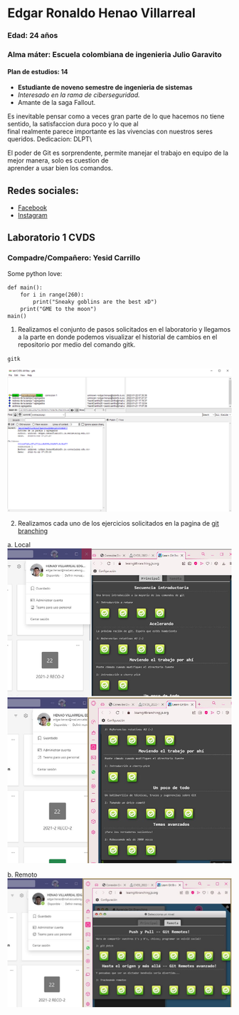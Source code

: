 # Edgar Ronaldo Henao Villarreal

### Edad: 24 años
### Alma máter: Escuela colombiana de ingenieria Julio Garavito
#### Plan de estudios: 14

 * **Estudiante de noveno semestre de ingenieria de sistemas**
 * *Interesado en la rama de ciberseguridad.*
 * Amante de la saga Fallout.

Es inevitable pensar como a veces gran parte de lo que hacemos no tiene sentido, la satisfaccion dura poco y lo que al\
final realmente parece importante es las vivencias con nuestros seres queridos. Dedicacion: DLPT\

El poder de Git es sorprendente, permite manejar el trabajo en equipo de la mejor manera, solo es cuestion de\
aprender a usar bien los comandos.

## Redes sociales:
* [Facebook](https://www.facebook.com/ronaldo.henao)
* [Instagram](https://www.instagram.com/ronaldohenao/)

## Laboratorio 1 CVDS

### Compadre/Compañero: Yesid Carrillo
Some python love:
```
def main():
    for i in range(260):
        print("Sneaky goblins are the best xD")
    print("GME to the moon")
main()
```

1. Realizamos el conjunto de pasos solicitados en el laboratorio y llegamos a la parte en donde podemos visualizar el historial de cambios en el repositorio por medio del comando gitk.

`gitk`

![](/Ronaldo/gitk.png)

2. Realizamos cada uno de los ejercicios solicitados en la pagina de [git branching](https://learngitbranching.js.org/)

a. Local
![](/Ronaldo/parte1.jpg)
![](/Ronaldo/parte2.jpg)

b. Remoto
![](/Ronaldo/parte3.jpg)


